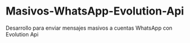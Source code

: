 # Masivos-WhatsApp-Evolution-Api
 Desarrollo para enviar mensajes masivos a cuentas WhatsApp con Evolution Api
